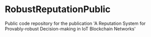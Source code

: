 # RobustReputationPublic
Public code repository for the publication 'A Reputation System for Provably-robust Decision-making in IoT Blockchain Networks'
